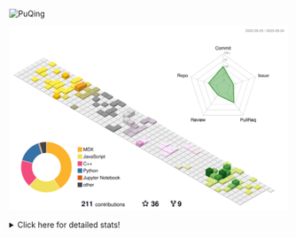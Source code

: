 ![PuQing](https://user-images.githubusercontent.com/27223114/171565019-9a56fae6-b08b-421f-99db-7e830da42371.png)

![](./profile-3d-contrib/profile-season-animate.svg)

<details>
<summary>Click here for detailed stats!</summary>

<!--START_SECTION:waka-->
![Lines of code](https://img.shields.io/badge/From%20Hello%20World%20I%27ve%20Written-795.5%20thousand%20lines%20of%20code-blue)

**🐱 My GitHub Data** 

> 📦 257.0 kB Used in GitHub's Storage 
 > 
> 🏆 164 Contributions in the Year 2023
 > 
> 🚫 Not Opted to Hire
 > 
> 📜 31 Public Repositories 
 > 
> 🔑 27 Private Repositories 
 > 
**I'm an Early 🐤** 

```text
🌞 Morning                411 commits         ████░░░░░░░░░░░░░░░░░░░░░   14.16 % 
🌆 Daytime                1430 commits        ████████████░░░░░░░░░░░░░   49.28 % 
🌃 Evening                267 commits         ██░░░░░░░░░░░░░░░░░░░░░░░   09.20 % 
🌙 Night                  794 commits         ███████░░░░░░░░░░░░░░░░░░   27.36 % 
```


📊 **This Week I Spent My Time On** 

```text
💬 Programming Languages: 
Markdown                 2 hrs 1 min         ███████████████████████░░   91.72 % 
C++                      10 mins             ██░░░░░░░░░░░░░░░░░░░░░░░   08.13 % 
Text                     0 secs              ░░░░░░░░░░░░░░░░░░░░░░░░░   00.15 % 

🔥 Editors: 
Obsidian                 2 hrs 1 min         ███████████████████████░░   91.62 % 
VS Code                  11 mins             ██░░░░░░░░░░░░░░░░░░░░░░░   08.38 % 

💻 Operating System: 
Windows                  2 hrs 1 min         ███████████████████████░░   91.72 % 
WSL                      10 mins             ██░░░░░░░░░░░░░░░░░░░░░░░   08.28 % 
```


<!--END_SECTION:waka-->
</details>
